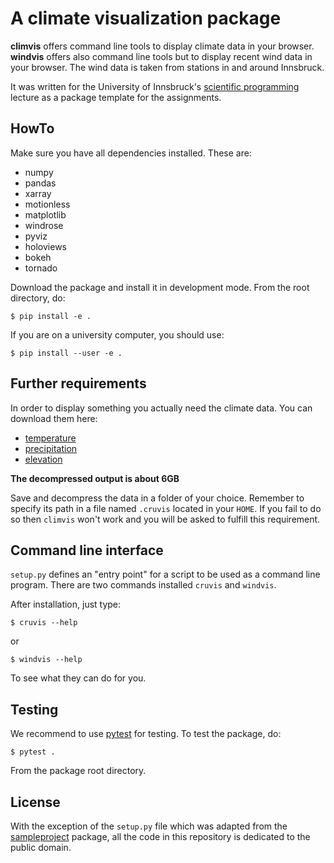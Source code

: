 # A climate visualization package

**climvis** offers command line tools to display climate data in your browser.
**windvis** offers also command line tools but to display recent wind data
in your browser. The wind data is taken from stations in and around Innsbruck.

It was written for the University of Innsbruck's
[scientific programming](http://fabienmaussion.info/scientific_programming)
lecture as a package template for the assignments.

## HowTo

Make sure you have all dependencies installed. These are:
- numpy
- pandas
- xarray
- motionless
- matplotlib
- windrose
- pyviz
- holoviews
- bokeh
- tornado

Download the package and install it in development mode. From the root
directory, do:

    $ pip install -e .

If you are on a university computer, you should use:

    $ pip install --user -e .

## Further requirements
In order to display something you actually need the climate data.
You can download them here:
- [temperature](https://crudata.uea.ac.uk/cru/data/hrg/cru_ts_4.03/cruts.1905011326.v4.03/tmp/cru_ts4.03.1901.2018.tmp.dat.nc.gz)
- [precipitation](https://crudata.uea.ac.uk/cru/data/hrg/cru_ts_4.03/cruts.1905011326.v4.03/pre/cru_ts4.03.1901.2018.pre.dat.nc.gz)
- [elevation](https://cluster.klima.uni-bremen.de/~fmaussion/misc/cru_cl1_topography.nc)

**The decompressed output is about 6GB**

Save and decompress the data in a folder of your choice. Remember to specify
its path in a file named ``.cruvis`` located in your ``HOME``.
If you fail to do so then ``climvis`` won't work and you will be asked to
fulfill this requirement.

## Command line interface

``setup.py`` defines an "entry point" for a script to be used as a
command line program. There are two commands installed ``cruvis`` and 
``windvis``.

After installation, just type:

    $ cruvis --help

or

    $ windvis --help

To see what they can do for you.

## Testing

We recommend to use [pytest](https://docs.pytest.org) for testing. To test
the package, do:

    $ pytest .

From the package root directory.

## License

With the exception of the ``setup.py`` file which was adapted from the
[sampleproject](https://github.com/pypa/sampleproject) package, all the
code in this repository is dedicated to the public domain.
